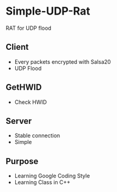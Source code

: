 # Simple-UDP-Rat
RAT for UDP flood

## Client
- Every packets encrypted with Salsa20
- UDP Flood

## GetHWID
- Check HWID

## Server
- Stable connection
- Simple

## Purpose
- Learning Google Coding Style
- Learning Class in C++
